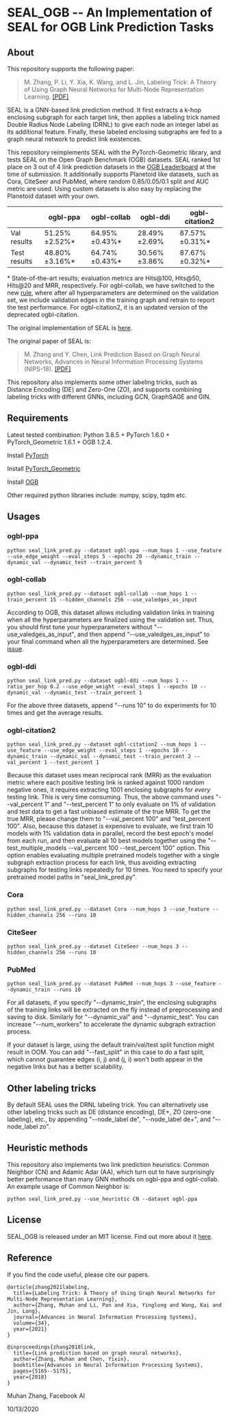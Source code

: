 SEAL\_OGB -- An Implementation of SEAL for OGB Link Prediction Tasks
===============================================================================

About
-----
This repository supports the following paper:
> M. Zhang, P. Li, Y. Xia, K. Wang, and L. Jin, Labeling Trick: A Theory of Using Graph Neural Networks for Multi-Node Representation Learning. [\[PDF\]](https://arxiv.org/pdf/2010.16103.pdf)

SEAL is a GNN-based link prediction method. It first extracts a k-hop enclosing subgraph for each target link, then applies a labeling trick named Double Radius Node Labeling (DRNL) to give each node an integer label as its additional feature. Finally, these labeled enclosing subgraphs are fed to a graph neural network to predict link existences.

This repository reimplements SEAL with the PyTorch-Geometric library, and tests SEAL on the Open Graph Benchmark (OGB) datasets. SEAL ranked 1st place on 3 out of 4 link prediction datasets in the [OGB Leaderboard](https://ogb.stanford.edu/docs/leader_linkprop/) at the time of submission. It additionally supports Planetoid like datasets, such as Cora, CiteSeer and PubMed, where random 0.85/0.05/0.1 split and AUC metric are used. Using custom datasets is also easy by replacing the Planetoid dataset with your own.

|              | ogbl-ppa | ogbl-collab | ogbl-ddi | ogbl-citation2 |
|--------------|---------------------|-----------------------|--------------------|---------------------|
| Val results |  51.25%&plusmn;2.52%* |    64.95%&plusmn;0.43%* | 28.49%&plusmn;2.69% |   87.57%&plusmn;0.31%* |
| Test results |  48.80%&plusmn;3.16%* |    64.74%&plusmn;0.43%* | 30.56%&plusmn;3.86% |   87.67%&plusmn;0.32%* |

\* State-of-the-art results; evaluation metrics are Hits@100, Hits@50, Hits@20 and MRR, respectively. For ogbl-collab, we have switched to the new [rule](https://ogb.stanford.edu/docs/leader_rules/), where after all hyperparameters are determined on the validation set, we include validation edges in the training graph and retrain to report the test performance. For ogbl-citation2, it is an updated version of the deprecated ogbl-citation.

The original implementation of SEAL is [here](https://github.com/muhanzhang/SEAL).

The original paper of SEAL is:
> M. Zhang and Y. Chen, Link Prediction Based on Graph Neural Networks, Advances in Neural Information Processing Systems (NIPS-18). [\[PDF\]](https://arxiv.org/pdf/1802.09691.pdf)

This repository also implements some other labeling tricks, such as Distance Encoding (DE) and Zero-One (ZO), and supports combining labeling tricks with different GNNs, including GCN, GraphSAGE and GIN.

Requirements
------------

Latest tested combination: Python 3.8.5 + PyTorch 1.6.0 + PyTorch\_Geometric 1.6.1 + OGB 1.2.4.

Install [PyTorch](https://pytorch.org/)

Install [PyTorch\_Geometric](https://rusty1s.github.io/pytorch_geometric/build/html/notes/installation.html)

Install [OGB](https://ogb.stanford.edu/docs/home/)

Other required python libraries include: numpy, scipy, tqdm etc.

Usages
------

### ogbl-ppa

    python seal_link_pred.py --dataset ogbl-ppa --num_hops 1 --use_feature --use_edge_weight --eval_steps 5 --epochs 20 --dynamic_train --dynamic_val --dynamic_test --train_percent 5 

### ogbl-collab

    python seal_link_pred.py --dataset ogbl-collab --num_hops 1 --train_percent 15 --hidden_channels 256 --use_valedges_as_input

According to OGB, this dataset allows including validation links in training when all the hyperparameters are finalized using the validation set. Thus, you should first tune your hyperparameters without "--use_valedges_as_input", and then append "--use_valedges_as_input" to your final command when all the hyperparameters are determined. See [issue](https://github.com/snap-stanford/ogb/issues/84).

### ogbl-ddi

    python seal_link_pred.py --dataset ogbl-ddi --num_hops 1 --ratio_per_hop 0.2 --use_edge_weight --eval_steps 1 --epochs 10 --dynamic_val --dynamic_test --train_percent 1 

For the above three datasets, append "--runs 10" to do experiments for 10 times and get the average results.

### ogbl-citation2

    python seal_link_pred.py --dataset ogbl-citation2 --num_hops 1 --use_feature --use_edge_weight --eval_steps 1 --epochs 10 --dynamic_train --dynamic_val --dynamic_test --train_percent 2 --val_percent 1 --test_percent 1

Because this dataset uses mean reciprocal rank (MRR) as the evaluation metric where each positive testing link is ranked against 1000 random negative ones, it requires extracting 1001 enclosing subgraphs for *every* testing link. This is very time consuming. Thus, the above command uses "--val_percent 1" and "--test_percent 1" to only evaluate on 1% of validation and test data to get a fast unbiased estimate of the true MRR. To get the true MRR, please change them to "--val_percent 100" and "test_percent 100". Also, because this dataset is expensive to evaluate, we first train 10 models with 1% validation data in parallel, record the best epoch's model from each run, and then evaluate all 10 best models together using the "--test_multiple_models --val_percent 100 --test_percent 100" option. This option enables evaluating multiple pretrained models together with a single subgraph extraction process for each link, thus avoiding extracting subgraphs for testing links repeatedly for 10 times. You need to specify your pretrained model paths in "seal_link_pred.py".

### Cora

    python seal_link_pred.py --dataset Cora --num_hops 3 --use_feature --hidden_channels 256 --runs 10

### CiteSeer

    python seal_link_pred.py --dataset CiteSeer --num_hops 3 --hidden_channels 256 --runs 10

### PubMed

    python seal_link_pred.py --dataset PubMed --num_hops 3 --use_feature --dynamic_train --runs 10

For all datasets, if you specify "--dynamic_train", the enclosing subgraphs of the training links will be extracted on the fly instead of preprocessing and saving to disk. Similarly for "--dynamic_val" and "--dynamic_test". You can increase "--num_workers" to accelerate the dynamic subgraph extraction process.

If your dataset is large, using the default train/val/test split function might result in OOM. You can add "--fast_split" in this case to do a fast split, which cannot guarantee edges (i, j) and (j, i) won't both appear in the negative links but has a better scalability.

Other labeling tricks
---------------------

By default SEAL uses the DRNL labeling trick. You can alternatively use other labeling tricks such as DE (distance encoding), DE+, ZO (zero-one labeling), etc., by appending "--node_label de", "--node_label de+", and "--node_label zo".

Heuristic methods
-----------------

This repository also implements two link prediction heuristics: Common Neighbor (CN) and Adamic Adar (AA), which turn out to have surprisingly better performance than many GNN methods on ogbl-ppa and ogbl-collab. An example usage of Common Neighbor is:

    python seal_link_pred.py --use_heuristic CN --dataset ogbl-ppa

License
-------

SEAL\_OGB is released under an MIT license. Find out more about it [here](https://github.com/facebookresearch/SEAL_OGB/blob/master/LICENSE).

Reference
---------

If you find the code useful, please cite our papers.

	@article{zhang2021labeling,
      title={Labeling Trick: A Theory of Using Graph Neural Networks for Multi-Node Representation Learning},
      author={Zhang, Muhan and Li, Pan and Xia, Yinglong and Wang, Kai and Jin, Long},
      journal={Advances in Neural Information Processing Systems},
      volume={34},
      year={2021}
    }

    @inproceedings{zhang2018link,
      title={Link prediction based on graph neural networks},
      author={Zhang, Muhan and Chen, Yixin},
      booktitle={Advances in Neural Information Processing Systems},
      pages={5165--5175},
      year={2018}
    }

Muhan Zhang, Facebook AI

10/13/2020
